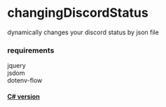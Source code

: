 # changingDiscordStatus
dynamically changes your discord status by json file
### requirements
jquery  
jsdom  
dotenv-flow 
#### [C# version](https://github.com/MikolajMroczkowski/dcStatusCSharp)
